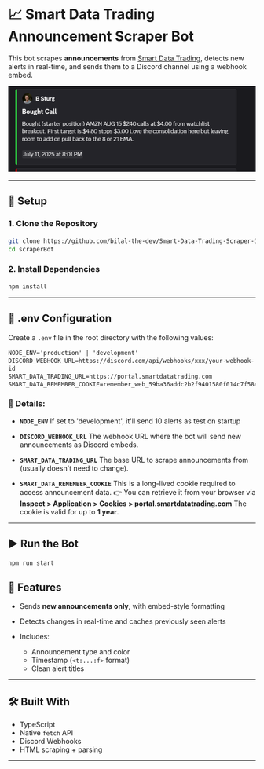 # 📈 Smart Data Trading Announcement Scraper Bot

This bot scrapes **announcements** from [Smart Data Trading](https://portal.smartdatatrading.com), detects new alerts in real-time, and sends them to a Discord channel using a webhook embed.

![Sample](./sample.PNG)

---

## 🔧 Setup

### 1. Clone the Repository

```bash
git clone https://github.com/bilal-the-dev/Smart-Data-Trading-Scraper-Discord-Bot scraperBot
cd scraperBot
```

### 2. Install Dependencies

```bash
npm install
```

---

## 📁 .env Configuration

Create a `.env` file in the root directory with the following values:

```env
NODE_ENV='production' | 'development'
DISCORD_WEBHOOK_URL=https://discord.com/api/webhooks/xxx/your-webhook-id
SMART_DATA_TRADING_URL=https://portal.smartdatatrading.com
SMART_DATA_REMEMBER_COOKIE=remember_web_59ba36addc2b2f9401580f014c7f58ea4e30989d=eyJpdiIxxxxx
```

### 🔑 Details:

- **`NODE_ENV`**
  If set to 'development', it'll send 10 alerts as test on startup

- **`DISCORD_WEBHOOK_URL`**
  The webhook URL where the bot will send new announcements as Discord embeds.

- **`SMART_DATA_TRADING_URL`**
  The base URL to scrape announcements from (usually doesn't need to change).

- **`SMART_DATA_REMEMBER_COOKIE`**
  This is a long-lived cookie required to access announcement data.
  👉 You can retrieve it from your browser via **Inspect > Application > Cookies > portal.smartdatatrading.com**
  The cookie is valid for up to **1 year**.

---

## ▶️ Run the Bot

```bash
npm run start
```

## 🧠 Features

- Sends **new announcements only**, with embed-style formatting
- Detects changes in real-time and caches previously seen alerts
- Includes:

  - Announcement type and color
  - Timestamp (`<t:...:f>` format)
  - Clean alert titles

---

## 🛠 Built With

- TypeScript
- Native `fetch` API
- Discord Webhooks
- HTML scraping + parsing

---
